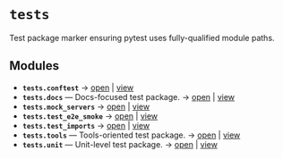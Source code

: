 # `tests`

Test package marker ensuring pytest uses fully-qualified module paths.

<!-- START doctoc generated TOC please keep comment here to allow auto update -->
<!-- END doctoc generated TOC please keep comment here to allow auto update -->

## Modules

- **`tests.conftest`** → [open](vscode://file//home/paul/kgfoundry/src/tests/conftest.py:1:1) | [view](https://github.com/paul-heyse/kgfoundry/blob/003c82161377a9d2105e9ca618e8679ba2a602ff/src/tests/conftest.py#L1)
- **`tests.docs`** — Docs-focused test package. → [open](vscode://file//home/paul/kgfoundry/src/tests/docs/__init__.py:1:1) | [view](https://github.com/paul-heyse/kgfoundry/blob/003c82161377a9d2105e9ca618e8679ba2a602ff/src/tests/docs/__init__.py#L1)
- **`tests.mock_servers`** → [open](vscode://file//home/paul/kgfoundry/src/tests/mock_servers/__init__.py:1:1) | [view](https://github.com/paul-heyse/kgfoundry/blob/003c82161377a9d2105e9ca618e8679ba2a602ff/src/tests/mock_servers/__init__.py#L1)
- **`tests.test_e2e_smoke`** → [open](vscode://file//home/paul/kgfoundry/src/tests/test_e2e_smoke.py:1:1) | [view](https://github.com/paul-heyse/kgfoundry/blob/003c82161377a9d2105e9ca618e8679ba2a602ff/src/tests/test_e2e_smoke.py#L1)
- **`tests.test_imports`** → [open](vscode://file//home/paul/kgfoundry/src/tests/test_imports.py:1:1) | [view](https://github.com/paul-heyse/kgfoundry/blob/003c82161377a9d2105e9ca618e8679ba2a602ff/src/tests/test_imports.py#L1)
- **`tests.tools`** — Tools-oriented test package. → [open](vscode://file//home/paul/kgfoundry/src/tests/tools/__init__.py:1:1) | [view](https://github.com/paul-heyse/kgfoundry/blob/003c82161377a9d2105e9ca618e8679ba2a602ff/src/tests/tools/__init__.py#L1)
- **`tests.unit`** — Unit-level test package. → [open](vscode://file//home/paul/kgfoundry/src/tests/unit/__init__.py:1:1) | [view](https://github.com/paul-heyse/kgfoundry/blob/003c82161377a9d2105e9ca618e8679ba2a602ff/src/tests/unit/__init__.py#L1)
<!-- agent:readme v1 sha:003c82161377a9d2105e9ca618e8679ba2a602ff content:5674d69bac20 -->
